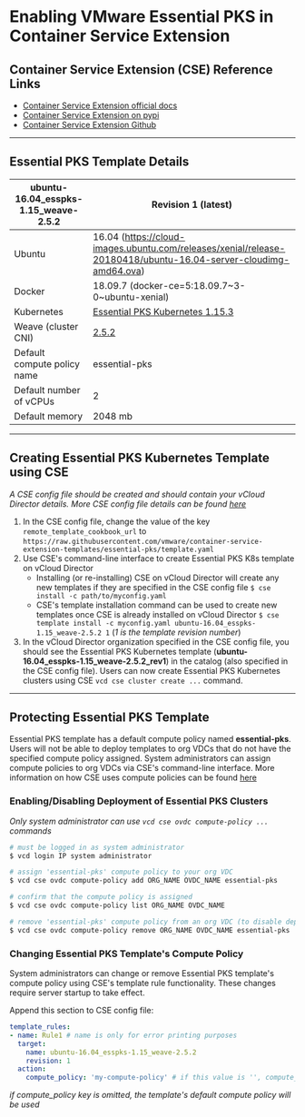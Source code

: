 # Enabling VMware Essential PKS in Container Service Extension

## Container Service Extension (CSE) Reference Links

- [Container Service Extension official docs](https://vmware.github.io/container-service-extension/INTRO.html)
- [Container Service Extension on pypi](https://pypi.org/project/container-service-extension/)
- [Container Service Extension Github](https://github.com/vmware/container-service-extension)

---

## Essential PKS Template Details

| ubuntu-16.04_esspks-1.15_weave-2.5.2 | Revision 1 (latest)                                                                                             |
| ------------------------------------ | --------------------------------------------------------------------------------------------------------------- |
| Ubuntu                               | 16.04 (https://cloud-images.ubuntu.com/releases/xenial/release-20180418/ubuntu-16.04-server-cloudimg-amd64.ova) |
| Docker                               | 18.09.7 (docker-ce=5:18.09.7\~3-0\~ubuntu-xenial)                                                                 |
| Kubernetes                           | [Essential PKS Kubernetes 1.15.3](https://hub.heptio.com/releases/1-15-release/#1-15-3)                         |
| Weave (cluster CNI)                  | [2.5.2](https://www.weave.works/docs/net/latest/overview/)                                                      |
| Default compute policy name          | essential-pks                                                                                                   |
| Default number of vCPUs              | 2                                                                                                               |
| Default memory                       | 2048 mb                                                                                                         |

---

## Creating Essential PKS Kubernetes Template using CSE

*A CSE config file should be created and should contain your vCloud Director details. More CSE config file details can be found [here](https://vmware.github.io/container-service-extension/CSE_ADMIN.html#configfile)*

1. In the CSE config file, change the value of the key `remote_template_cookbook_url` to  `https://raw.githubusercontent.com/vmware/container-service-extension-templates/essential-pks/template.yaml`
2. Use CSE's command-line interface to create Essential PKS K8s template on vCloud Director
   - Installing (or re-installing) CSE on vCloud Director will create any new templates if they are specified in the CSE config file
     ```$ cse install -c path/to/myconfig.yaml```
   - CSE's template installation command can be used to create new templates once CSE is already installed on vCloud Director
     ```$ cse template install -c myconfig.yaml ubuntu-16.04_esspks-1.15_weave-2.5.2 1``` (*1 is the template revision number*)
3. In the vCloud Director organization specified in the CSE config file, you should see the Essential PKS Kubernetes template (**ubuntu-16.04_esspks-1.15_weave-2.5.2_rev1**) in the catalog (also specified in the CSE config file). Users can now create Essential PKS Kubernetes clusters using CSE `vcd cse cluster create ...` command.

---

## Protecting Essential PKS Template

Essential PKS template has a default compute policy named **essential-pks**. Users will not be able to deploy templates to org VDCs that do not have the specified compute policy assigned. System administrators can assign compute policies to org VDCs via CSE's command-line interface. More information on how CSE uses compute policies can be found [here](TODO)

### Enabling/Disabling Deployment of Essential PKS Clusters

*Only system administrator can use `vcd cse ovdc compute-policy ...` commands*

```bash
# must be logged in as system administrator
$ vcd login IP system administrator

# assign 'essential-pks' compute policy to your org VDC
$ vcd cse ovdc compute-policy add ORG_NAME OVDC_NAME essential-pks

# confirm that the compute policy is assigned
$ vcd cse ovdc compute-policy list ORG_NAME OVDC_NAME

# remove 'essential-pks' compute policy from an org VDC (to disable deployments)
$ vcd cse ovdc compute-policy remove ORG_NAME OVDC_NAME essential-pks
```

### Changing Essential PKS Template's Compute Policy

System administrators can change or remove Essential PKS template's compute policy using CSE's template rule functionality. These changes require server startup to take effect.

Append this section to CSE config file:

```yaml
template_rules:
- name: Rule1 # name is only for error printing purposes
  target:
    name: ubuntu-16.04_esspks-1.15_weave-2.5.2
    revision: 1
  action:
    compute_policy: 'my-compute-policy' # if this value is '', compute_policy will be removed instead
```

*if compute_policy key is omitted, the template's default compute policy will be used*
